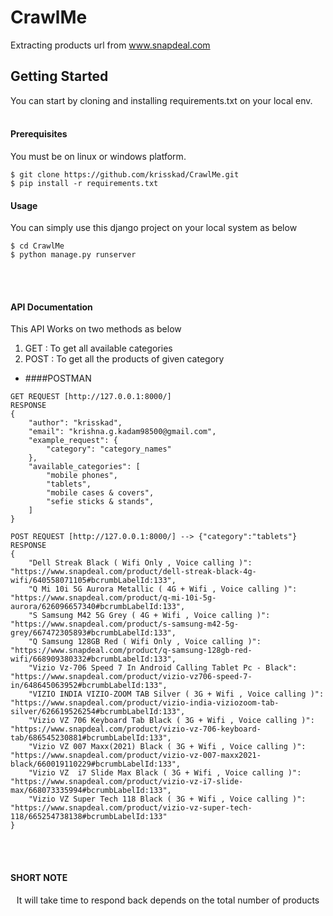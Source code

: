 # CrawlMe
Extracting products url from www.snapdeal.com

## Getting Started

You can start by cloning and installing requirements.txt on your local env.
<br><br>

#### Prerequisites

You must be on linux or windows platform.
```
$ git clone https://github.com/krisskad/CrawlMe.git
$ pip install -r requirements.txt
```


#### Usage
You can simply use this django project on your local system as below
```
$ cd CrawlMe
$ python manage.py runserver
```
<br><br>

#### API Documentation
This API Works on two methods as below
1) GET : To get all available categories
2) POST : To get all the products of given category

* ####POSTMAN
```
GET REQUEST [http://127.0.0.1:8000/]
RESPONSE 
{
    "author": "krisskad",
    "email": "krishna.g.kadam98500@gmail.com",
    "example_request": {
        "category": "category_names"
    },
    "available_categories": [
        "mobile phones",
        "tablets",
        "mobile cases & covers",
        "sefie sticks & stands",
    ]
}
```

```
POST REQUEST [http://127.0.0.1:8000/] --> {"category":"tablets"}
RESPONSE 
{
    "Dell Streak Black ( Wifi Only , Voice calling )": "https://www.snapdeal.com/product/dell-streak-black-4g-wifi/640558071105#bcrumbLabelId:133",
    "Q Mi 10i 5G Aurora Metallic ( 4G + Wifi , Voice calling )": "https://www.snapdeal.com/product/q-mi-10i-5g-aurora/626096657340#bcrumbLabelId:133",
    "S Samsung M42 5G Grey ( 4G + Wifi , Voice calling )": "https://www.snapdeal.com/product/s-samsung-m42-5g-grey/667472305893#bcrumbLabelId:133",
    "Q Samsung 128GB Red ( Wifi Only , Voice calling )": "https://www.snapdeal.com/product/q-samsung-128gb-red-wifi/668909380332#bcrumbLabelId:133",
    "Vizio Vz-706 Speed 7 In Android Calling Tablet Pc - Black": "https://www.snapdeal.com/product/vizio-vz706-speed-7-in/648645063952#bcrumbLabelId:133",
    "VIZIO INDIA VIZIO-ZOOM TAB Silver ( 3G + Wifi , Voice calling )": "https://www.snapdeal.com/product/vizio-india-viziozoom-tab-silver/626619526254#bcrumbLabelId:133",
    "Vizio VZ 706 Keyboard Tab Black ( 3G + Wifi , Voice calling )": "https://www.snapdeal.com/product/vizio-vz-706-keyboard-tab/686545230881#bcrumbLabelId:133",
    "Vizio VZ 007 Maxx(2021) Black ( 3G + Wifi , Voice calling )": "https://www.snapdeal.com/product/vizio-vz-007-maxx2021-black/660019110229#bcrumbLabelId:133",
    "Vizio VZ  i7 Slide Max Black ( 3G + Wifi , Voice calling )": "https://www.snapdeal.com/product/vizio-vz-i7-slide-max/668073335994#bcrumbLabelId:133",
    "Vizio VZ Super Tech 118 Black ( 3G + Wifi , Voice calling )": "https://www.snapdeal.com/product/vizio-vz-super-tech-118/665254738138#bcrumbLabelId:133"
}
```


<br><br>

#### SHORT NOTE
<p align="center">
It will take time to respond back depends on the total number of products
</p>